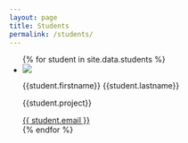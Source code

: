 ```yaml
---
layout: page
title: Students
permalink: /students/
---
```



<ul class="students">
{% for student in site.data.students %}
  <li class="student">
    <img class="student--image" src="https://i.pravatar.cc/150?img={{forloop.index}}">
    <div class="student--info">
      <p class="student--name">{{student.firstname}} {{student.lastname}}</p>
      <p class="student--project">{{student.project}}</p>
      <a href="mailto:{{student.email}}">
        {{ student.email }}
      </a>
    </div>
  </li>
{% endfor %}
</ul>